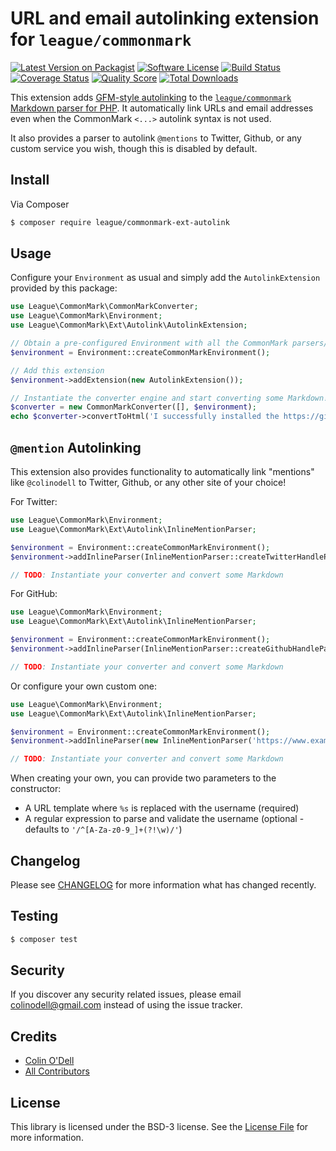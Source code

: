 # URL and email autolinking extension for `league/commonmark`

[![Latest Version on Packagist][ico-version]][link-packagist]
[![Software License][ico-license]](LICENSE.md)
[![Build Status][ico-travis]][link-travis]
[![Coverage Status][ico-scrutinizer]][link-scrutinizer]
[![Quality Score][ico-code-quality]][link-code-quality]
[![Total Downloads][ico-downloads]][link-downloads]

This extension adds [GFM-style autolinking][link-gfm-spec-autolinking] to the [`league/commonmark` Markdown parser for PHP][link-league-commonmark].  It automatically link URLs and email addresses even when the CommonMark `<...>` autolink syntax is not used.

It also provides a parser to autolink `@mentions` to Twitter, Github, or any custom service you wish, though this is disabled by default.

## Install

Via Composer

``` bash
$ composer require league/commonmark-ext-autolink
```

## Usage

Configure your `Environment` as usual and simply add the `AutolinkExtension` provided by this package:

```php
use League\CommonMark\CommonMarkConverter;
use League\CommonMark\Environment;
use League\CommonMark\Ext\Autolink\AutolinkExtension;

// Obtain a pre-configured Environment with all the CommonMark parsers/renderers ready-to-go
$environment = Environment::createCommonMarkEnvironment();

// Add this extension
$environment->addExtension(new AutolinkExtension());

// Instantiate the converter engine and start converting some Markdown!
$converter = new CommonMarkConverter([], $environment);
echo $converter->convertToHtml('I successfully installed the https://github.com/thephpleague/commonmark-ext-autolink extension!');
```

## `@mention` Autolinking

This extension also provides functionality to automatically link "mentions" like `@colinodell` to Twitter, Github, or any other site of your choice!

For Twitter:

```php
use League\CommonMark\Environment;
use League\CommonMark\Ext\Autolink\InlineMentionParser;

$environment = Environment::createCommonMarkEnvironment();
$environment->addInlineParser(InlineMentionParser::createTwitterHandleParser());

// TODO: Instantiate your converter and convert some Markdown
```

For GitHub:

```php
use League\CommonMark\Environment;
use League\CommonMark\Ext\Autolink\InlineMentionParser;

$environment = Environment::createCommonMarkEnvironment();
$environment->addInlineParser(InlineMentionParser::createGithubHandleParser());

// TODO: Instantiate your converter and convert some Markdown
```

Or configure your own custom one:

```php
use League\CommonMark\Environment;
use League\CommonMark\Ext\Autolink\InlineMentionParser;

$environment = Environment::createCommonMarkEnvironment();
$environment->addInlineParser(new InlineMentionParser('https://www.example.com/users/%s/profile', ''));

// TODO: Instantiate your converter and convert some Markdown
```

When creating your own, you can provide two parameters to the constructor:

 - A URL template where `%s` is replaced with the username (required)
 - A regular expression to parse and validate the username (optional - defaults to `'/^[A-Za-z0-9_]+(?!\w)/'`)

## Changelog

Please see [CHANGELOG](CHANGELOG.md) for more information what has changed recently.

## Testing

``` bash
$ composer test
```

## Security

If you discover any security related issues, please email colinodell@gmail.com instead of using the issue tracker.

## Credits

- [Colin O'Dell][link-author]
- [All Contributors][link-contributors]

## License

This library is licensed under the BSD-3 license.  See the [License File](LICENSE.md) for more information.

[ico-version]: https://img.shields.io/packagist/v/league/commonmark-ext-autolink.svg?style=flat-square
[ico-license]: http://img.shields.io/badge/License-BSD--3-brightgreen.svg?style=flat-square
[ico-travis]: https://img.shields.io/travis/thephpleague/commonmark-ext-autolink/master.svg?style=flat-square
[ico-scrutinizer]: https://img.shields.io/scrutinizer/coverage/g/thephpleague/commonmark-ext-autolink.svg?style=flat-square
[ico-code-quality]: https://img.shields.io/scrutinizer/g/thephpleague/commonmark-ext-autolink.svg?style=flat-square
[ico-downloads]: https://img.shields.io/packagist/dt/league/commonmark-ext-autolink.svg?style=flat-square

[link-packagist]: https://packagist.org/packages/league/commonmark-ext-autolink
[link-travis]: https://travis-ci.org/thephpleague/commonmark-ext-autolink
[link-scrutinizer]: https://scrutinizer-ci.com/g/thephpleague/commonmark-ext-autolink/code-structure
[link-code-quality]: https://scrutinizer-ci.com/g/thephpleague/commonmark-ext-autolink
[link-downloads]: https://packagist.org/packages/league/commonmark-ext-autolink
[link-author]: https://github.com/colinodell
[link-contributors]: ../../contributors
[link-league-commonmark]: https://github.com/thephpleague/commonmark
[link-gfm-spec-autolinking]: https://github.github.com/gfm/
